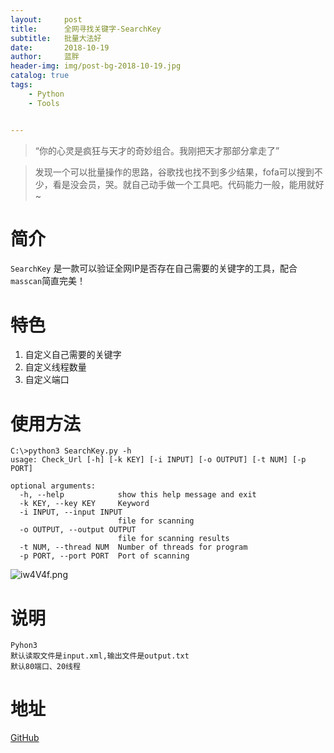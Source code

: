 ```yaml
---
layout:     post
title:      全网寻找关键字-SearchKey
subtitle:   批量大法好
date:       2018-10-19
author:     蓝胖
header-img: img/post-bg-2018-10-19.jpg
catalog: true
tags:
    - Python
    - Tools


---
```


>“你的心灵是疯狂与天才的奇妙组合。我刚把天才那部分拿走了”



 > 发现一个可以批量操作的思路，谷歌找也找不到多少结果，fofa可以搜到不少，看是没会员，哭。就自己动手做一个工具吧。代码能力一般，能用就好~ 

# 简介

`SearchKey` 是一款可以验证全网IP是否存在自己需要的关键字的工具，配合`masscan`简直完美！

# 特色

 1. 自定义自己需要的关键字
 2. 自定义线程数量
 3. 自定义端口

# 使用方法

```
C:\>python3 SearchKey.py -h
usage: Check_Url [-h] [-k KEY] [-i INPUT] [-o OUTPUT] [-t NUM] [-p PORT]

optional arguments:
  -h, --help            show this help message and exit
  -k KEY, --key KEY     Keyword
  -i INPUT, --input INPUT
                        file for scanning
  -o OUTPUT, --output OUTPUT
                        file for scanning results
  -t NUM, --thread NUM  Number of threads for program
  -p PORT, --port PORT  Port of scanning
```


![iw4V4f.png](https://s1.ax1x.com/2018/10/19/iw4V4f.png)

# 说明
```
Pyhon3 
默认读取文件是input.xml,输出文件是output.txt
默认80端口、20线程
```

# 地址
[GitHub](https://github.com/lanpan999/SearchKey)
